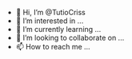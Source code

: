 - 👋 Hi, I’m @TutioCriss
- 👀 I’m interested in ...
- 🌱 I’m currently learning ...
- 💞️ I’m looking to collaborate on ...
- 📫 How to reach me ...

<!---
TutioCriss/TutioCriss is a ✨ special ✨ repository because its `README.md` (this file) appears on your GitHub profile.
You can click the Preview link to take a look at your changes.
--->
